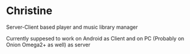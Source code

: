 # Christine
Server-Client based player and music library manager

Currently suppesed to work on Android as Client and on PC (Probably on Onion Omega2+ as well) as server
